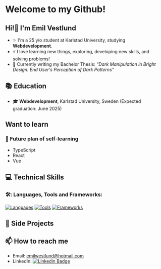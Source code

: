 
# Welcome to my Github!

## Hi!👋 I'm Emil Vestlund

- ✨ I'm a 25 y/o student at Karlstad University, studying **Webdevelopment**.  
- ⚡ I love learning new things, exploring, developing new skills, and solving problems!
- 🔎 Currently writing my Bachelor Thesis: _"Dark Manipulation in Bright Design: End User's Perception of Dark Patterns"_

## 📚 Education

- 🎓 **Webdevelopment**, Karlstad University, Sweden (Expected graduation: June 2025)

##  Want to learn
### 🌱 Future plan of self-learning 

- TypeScript
- React
- Vue

## 💻 Technical Skills
### 🛠️: Languages, Tools and Frameworks:
[![Languages](https://skillicons.dev/icons?i=c,cs,java,py,css,html,js,jquery)](https://skillicons.dev)
[![Tools](https://skillicons.dev/icons?i=mysql,mongodb,nodejs,express,pycharm,visualstudio,vscode,eclipse,figma,git,bash)](https://skillicons.dev)
[![Frameworks](https://skillicons.dev/icons?i=bootstrap,postman)](https://skillicons.dev)

## 📄 Side Projects

<!-- - **Project 1**: Short description of the project. What was your role? What technologies did you use? -->

## 📫 How to reach me

- Email: emilwestlund@hotmail.com
- LinkedIn: [![Linkedin Badge](https://img.shields.io/badge/-EmilVestlund-blue?style=flat&logo=Linkedin&logoColor=white)](https://www.linkedin.com/in/emil-vestlund-17717b255/)


<!--
**emilvest/emilvest** is a ✨ _special_ ✨ repository because its `README.md` (this file) appears on your GitHub profile.

Here are some ideas to get you started:

- 🔭 I’m currently working on ...
- 🌱 I’m currently learning ...
- 👯 I’m looking to collaborate on ...
- 🤔 I’m looking for help with ...
- 💬 Ask me about ...
- 📫 How to reach me: ...
- 😄 Pronouns: ...
- ⚡ Fun fact: ...
-->
